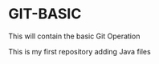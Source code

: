 # GIT-BASIC
This will contain the basic Git Operation

This is my first repository
adding Java files
